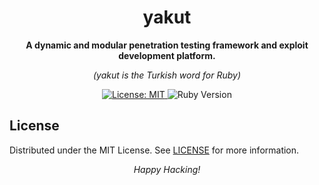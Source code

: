<div align="center">
  <h1>yakut</h1>
  <p><strong>A dynamic and modular penetration testing framework and exploit development platform.</strong></p>
  <p><em>(yakut is the Turkish word for Ruby)</em></p>

  <p>
    <a href="https://opensource.org/licenses/MIT">
      <img src="https://img.shields.io/badge/License-MIT-yellow.svg" alt="License: MIT">
    </a>
    <img src="https://img.shields.io/badge/Ruby-3.0%2B-red.svg" alt="Ruby Version">
  </p>
</div>

## License

Distributed under the MIT License. See [LICENSE](LICENSE) for more information.

<p align="center">
<em>Happy Hacking!</em>
</p>
